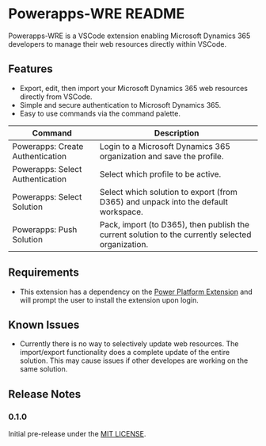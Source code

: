 # Powerapps-WRE README

Powerapps-WRE is a VSCode extension enabling Microsoft Dynamics 365 developers to manage their web resources directly within VSCode.

## Features

- Export, edit, then import your Microsoft Dynamics 365 web resources directly from VSCode. 
- Simple and secure authentication to Microsoft Dynamics 365.
- Easy to use commands via the command palette.

| Command      | Description |
| ----------- | ----------- |
| Powerapps: Create Authentication | Login to a Microsoft Dynamics 365 organization and save the profile.       |
| Powerapps: Select Authentication | Select which profile to be active.        |
| Powerapps: Select Solution | Select which solution to export (from D365) and unpack into the default workspace.        |
| Powerapps: Push Solution | Pack, import (to D365), then publish the current solution to the currently selected organization.        |

## Requirements

- This extension has a dependency on the [Power Platform Extension](https://marketplace.visualstudio.com/items?itemName=microsoft-IsvExpTools.powerplatform-vscode) and will prompt the user to install the extension upon login.

## Known Issues

- Currently there is no way to selectively update web resources. The import/export functionality does a complete update of the entire solution. This may cause issues if other developes are working on the same solution.

## Release Notes

### 0.1.0

Initial pre-release under the [MIT LICENSE](/LICENSE).

